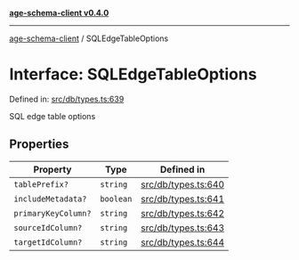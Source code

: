 [**age-schema-client v0.4.0**](../index.md)

***

[age-schema-client](../index.md) / SQLEdgeTableOptions

# Interface: SQLEdgeTableOptions

Defined in: [src/db/types.ts:639](https://github.com/standardbeagle/ageSchemaClient/blob/main/src/db/types.ts#L639)

SQL edge table options

## Properties

| Property | Type | Defined in |
| ------ | ------ | ------ |
| <a id="tableprefix"></a> `tablePrefix?` | `string` | [src/db/types.ts:640](https://github.com/standardbeagle/ageSchemaClient/blob/main/src/db/types.ts#L640) |
| <a id="includemetadata"></a> `includeMetadata?` | `boolean` | [src/db/types.ts:641](https://github.com/standardbeagle/ageSchemaClient/blob/main/src/db/types.ts#L641) |
| <a id="primarykeycolumn"></a> `primaryKeyColumn?` | `string` | [src/db/types.ts:642](https://github.com/standardbeagle/ageSchemaClient/blob/main/src/db/types.ts#L642) |
| <a id="sourceidcolumn"></a> `sourceIdColumn?` | `string` | [src/db/types.ts:643](https://github.com/standardbeagle/ageSchemaClient/blob/main/src/db/types.ts#L643) |
| <a id="targetidcolumn"></a> `targetIdColumn?` | `string` | [src/db/types.ts:644](https://github.com/standardbeagle/ageSchemaClient/blob/main/src/db/types.ts#L644) |
